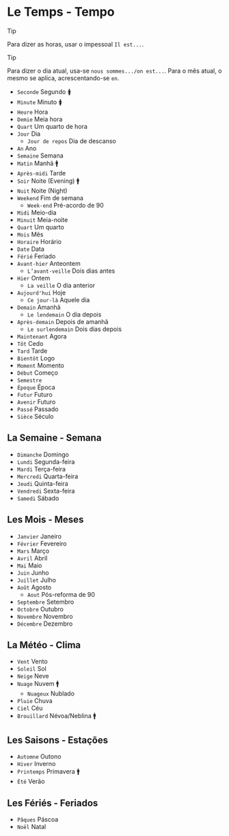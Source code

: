 # Le Temps - Tempo

> [!TIP]
> Para dizer as horas, usar o impessoal `Il est...`.

> [!TIP]
> Para dizer o dia atual, usa-se `nous sommes.../on est...`. Para o mês atual, o mesmo se aplica, acrescentando-se `en`.

-   `Seconde` Segundo 🚺
-   `Minute` Minuto 🚺
-   `Heure` Hora
-   `Demie` Meia hora
-   `Quart` Um quarto de hora
-   `Jour` Dia
    -   `Jour de repos` Dia de descanso
-   `An` Ano
-   `Semaine` Semana
-   `Matin` Manhã 🚹
-   `Après-midi` Tarde
-   `Soir` Noite (Evening) 🚹
-   `Nuit` Noite (Night)
-   `Weekend` Fim de semana
    -   `Week-end` Pré-acordo de 90
-   `Midi` Meio-dia
-   `Minuit` Meia-noite
-   `Quart` Um quarto
-   `Mois` Mês
-   `Horaire` Horário
-   `Date` Data
-   `Férié` Feriado
-   `Avant-hier` Anteontem
    -   `L’avant-veille` Dois dias antes
-   `Hier` Ontem
    -   `La veille` O dia anterior
-   `Aujourd'hui` Hoje
    -   `Ce jour-là` Aquele dia
-   `Demain` Amanhã
    -   `Le lendemain` O dia depois
-   `Après-demain` Depois de amanhã
    -   `Le surlendemain` Dois dias depois
-   `Maintenant` Agora
-   `Tôt` Cedo
-   `Tard` Tarde
-   `Bientôt` Logo
-   `Moment` Momento
-   `Début` Começo
-   `Semestre`
-   `Époque` Época
-   `Futur` Futuro
-   `Avenir` Futuro
-   `Passé` Passado
-   `Sièce` Século

## La Semaine - Semana

-   `Dimanche` Domingo
-   `Lundi` Segunda-feira
-   `Mardi` Terça-feira
-   `Mercredi` Quarta-feira
-   `Jeudi` Quinta-feira
-   `Vendredi` Sexta-feira
-   `Samedi` Sábado

## Les Mois - Meses

-   `Janvier` Janeiro
-   `Février` Fevereiro
-   `Mars` Março
-   `Avril` Abril
-   `Mai` Maio
-   `Juin` Junho
-   `Juillet` Julho
-   `Août` Agosto
    -   `Aout` Pós-reforma de 90
-   `Septembre` Setembro
-   `Octobre` Outubro
-   `Novembre` Novembro
-   `Décembre` Dezembro

## La Météo - Clima

-   `Vent` Vento
-   `Soleil` Sol
-   `Neige` Neve
-   `Nuage` Nuvem 🚹
    -   `Nuageux` Nublado
-   `Pluie` Chuva
-   `Ciel` Céu
-   `Brouillard` Névoa/Neblina 🚹

## Les Saisons - Estações

-   `Automne` Outono
-   `Hiver` Inverno
-   `Printemps` Primavera 🚹
-   `Été` Verão

## Les Fériés - Feriados

-   `Pâques` Páscoa
-   `Noël` Natal
